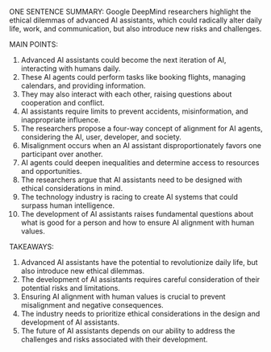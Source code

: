 ONE SENTENCE SUMMARY:
Google DeepMind researchers highlight the ethical dilemmas of advanced AI assistants, which could radically alter daily life, work, and communication, but also introduce new risks and challenges.

MAIN POINTS:

1. Advanced AI assistants could become the next iteration of AI, interacting with humans daily.
2. These AI agents could perform tasks like booking flights, managing calendars, and providing information.
3. They may also interact with each other, raising questions about cooperation and conflict.
4. AI assistants require limits to prevent accidents, misinformation, and inappropriate influence.
5. The researchers propose a four-way concept of alignment for AI agents, considering the AI, user, developer, and society.
6. Misalignment occurs when an AI assistant disproportionately favors one participant over another.
7. AI agents could deepen inequalities and determine access to resources and opportunities.
8. The researchers argue that AI assistants need to be designed with ethical considerations in mind.
9. The technology industry is racing to create AI systems that could surpass human intelligence.
10. The development of AI assistants raises fundamental questions about what is good for a person and how to ensure AI alignment with human values.

TAKEAWAYS:

1. Advanced AI assistants have the potential to revolutionize daily life, but also introduce new ethical dilemmas.
2. The development of AI assistants requires careful consideration of their potential risks and limitations.
3. Ensuring AI alignment with human values is crucial to prevent misalignment and negative consequences.
4. The industry needs to prioritize ethical considerations in the design and development of AI assistants.
5. The future of AI assistants depends on our ability to address the challenges and risks associated with their development.
